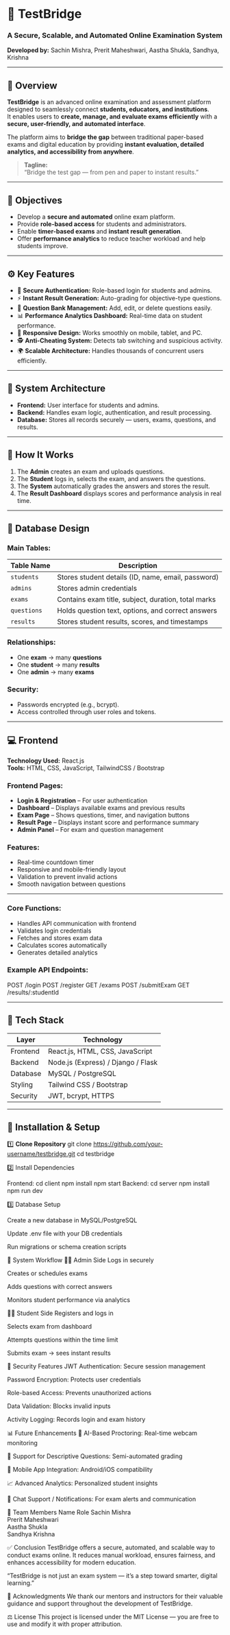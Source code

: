 # 🧠 TestBridge  
### A Secure, Scalable, and Automated Online Examination System  
**Developed by:** Sachin Mishra, Prerit Maheshwari, Aastha Shukla, Sandhya, Krishna    

---

## 📘 Overview

**TestBridge** is an advanced online examination and assessment platform designed to seamlessly connect **students, educators, and institutions**.  
It enables users to **create, manage, and evaluate exams efficiently** with a **secure, user-friendly, and automated interface**.

The platform aims to **bridge the gap** between traditional paper-based exams and digital education by providing **instant evaluation, detailed analytics, and accessibility from anywhere**.

> **Tagline:**  
> “Bridge the test gap — from pen and paper to instant results.”

---

## 🎯 Objectives

- Develop a **secure and automated** online exam platform.  
- Provide **role-based access** for students and administrators.  
- Enable **timer-based exams** and **instant result generation**.  
- Offer **performance analytics** to reduce teacher workload and help students improve.

---

## ⚙️ Key Features

- 🔐 **Secure Authentication:** Role-based login for students and admins.  
- ⚡ **Instant Result Generation:** Auto-grading for objective-type questions.  
- 🧾 **Question Bank Management:** Add, edit, or delete questions easily.  
- 📊 **Performance Analytics Dashboard:** Real-time data on student performance.  
- 📱 **Responsive Design:** Works smoothly on mobile, tablet, and PC.  
- 🕵️ **Anti-Cheating System:** Detects tab switching and suspicious activity.  
- 🌍 **Scalable Architecture:** Handles thousands of concurrent users efficiently.  

---

## 🧩 System Architecture

- **Frontend:** User interface for students and admins.  
- **Backend:** Handles exam logic, authentication, and result processing.  
- **Database:** Stores all records securely — users, exams, questions, and results.

---

## 🧠 How It Works

1. The **Admin** creates an exam and uploads questions.  
2. The **Student** logs in, selects the exam, and answers the questions.  
3. The **System** automatically grades the answers and stores the result.  
4. The **Result Dashboard** displays scores and performance analysis in real time.

---

## 💾 Database Design

### Main Tables:

| Table Name | Description |
|-------------|-------------|
| `students` | Stores student details (ID, name, email, password) |
| `admins` | Stores admin credentials |
| `exams` | Contains exam title, subject, duration, total marks |
| `questions` | Holds question text, options, and correct answers |
| `results` | Stores student results, scores, and timestamps |

### Relationships:
- One **exam** → many **questions**  
- One **student** → many **results**  
- One **admin** → many **exams**

### Security:
- Passwords encrypted (e.g., bcrypt).  
- Access controlled through user roles and tokens.

---

## 💻 Frontend

**Technology Used:** React.js  
**Tools:** HTML, CSS, JavaScript, TailwindCSS / Bootstrap  

### Frontend Pages:
- **Login & Registration** – For user authentication  
- **Dashboard** – Displays available exams and previous results  
- **Exam Page** – Shows questions, timer, and navigation buttons  
- **Result Page** – Displays instant score and performance summary  
- **Admin Panel** – For exam and question management  

### Features:
- Real-time countdown timer  
- Responsive and mobile-friendly layout  
- Validation to prevent invalid actions  
- Smooth navigation between questions  

---

### Core Functions:
- Handles API communication with frontend  
- Validates login credentials  
- Fetches and stores exam data  
- Calculates scores automatically  
- Generates detailed analytics
  
### Example API Endpoints:
POST /login
POST /register
GET /exams
POST /submitExam
GET /results/:studentId

---

## 🧮 Tech Stack

| Layer | Technology |
|--------|-------------|
| Frontend | React.js, HTML, CSS, JavaScript |
| Backend | Node.js (Express) / Django / Flask |
| Database | MySQL / PostgreSQL |
| Styling | Tailwind CSS / Bootstrap |
| Security | JWT, bcrypt, HTTPS |

---

## 🚀 Installation & Setup

1️⃣ **Clone Repository**
git clone https://github.com/your-username/testbridge.git
cd testbridge

2️⃣ Install Dependencies

Frontend:
cd client
npm install
npm start
Backend:
cd server
npm install
npm run dev

3️⃣ Database Setup

Create a new database in MySQL/PostgreSQL

Update .env file with your DB credentials

Run migrations or schema creation scripts


🧮 System Workflow
👨‍💼 Admin Side
Logs in securely

Creates or schedules exams

Adds questions with correct answers

Monitors student performance via analytics

👨‍🎓 Student Side
Registers and logs in

Selects exam from dashboard

Attempts questions within the time limit

Submits exam → sees instant results

🔐 Security Features
JWT Authentication: Secure session management

Password Encryption: Protects user credentials

Role-based Access: Prevents unauthorized actions

Data Validation: Blocks invalid inputs

Activity Logging: Records login and exam history

📊 Future Enhancements
🤖 AI-Based Proctoring: Real-time webcam monitoring

🧠 Support for Descriptive Questions: Semi-automated grading

📱 Mobile App Integration: Android/iOS compatibility

📈 Advanced Analytics: Personalized student insights

💬 Chat Support / Notifications: For exam alerts and communication

👥 Team Members
Name	Role
Sachin Mishra	
Prerit Maheshwari	
Aastha Shukla	
Sandhya	
Krishna	

✅ Conclusion
TestBridge offers a secure, automated, and scalable way to conduct exams online.
It reduces manual workload, ensures fairness, and enhances accessibility for modern education.

“TestBridge is not just an exam system — it’s a step toward smarter, digital learning.”

🙏 Acknowledgments
We thank our mentors and instructors for their valuable guidance and support throughout the development of TestBridge.

⚖️ License
This project is licensed under the MIT License — you are free to use and modify it with proper attribution.
